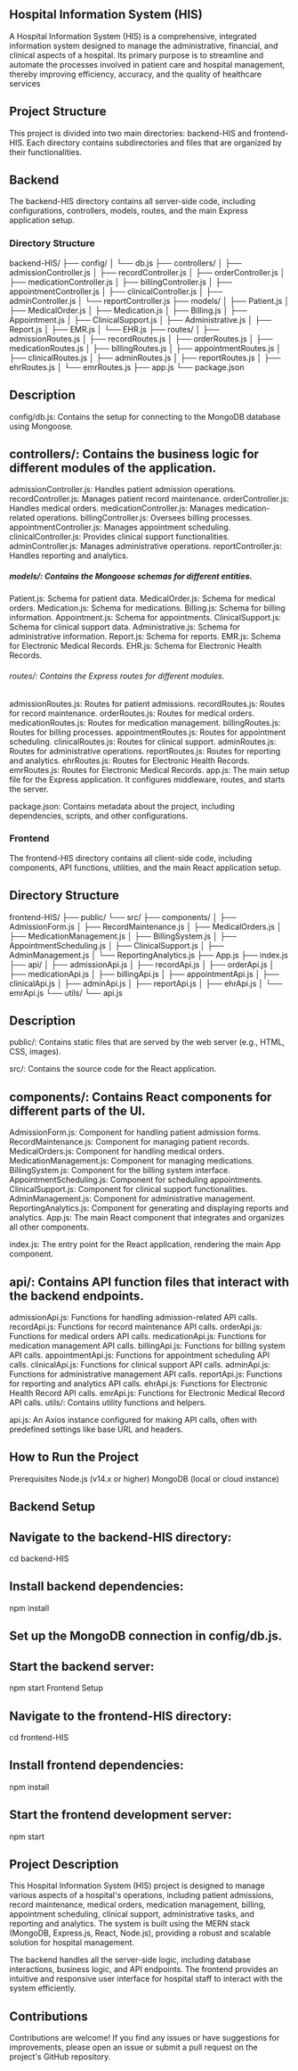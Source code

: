 ## Hospital Information System (HIS)
A Hospital Information System (HIS) is a comprehensive, integrated information system designed to manage the administrative, financial, and clinical aspects of a hospital. Its primary purpose is to streamline and automate the processes involved in patient care and hospital management, thereby improving efficiency, accuracy, and the quality of healthcare services
## Project Structure
This project is divided into two main directories: backend-HIS and frontend-HIS. Each directory contains subdirectories and files that are organized by their functionalities.

## Backend
The backend-HIS directory contains all server-side code, including configurations, controllers, models, routes, and the main Express application setup.

### Directory Structure

backend-HIS/
├── config/
│   └── db.js
├── controllers/
│   ├── admissionController.js
│   ├── recordController.js
│   ├── orderController.js
│   ├── medicationController.js
│   ├── billingController.js
│   ├── appointmentController.js
│   ├── clinicalController.js
│   ├── adminController.js
│   └── reportController.js
├── models/	
│   ├── Patient.js
│   ├── MedicalOrder.js
│   ├── Medication.js
│   ├── Billing.js
│   ├── Appointment.js
│   ├── ClinicalSupport.js
│   ├── Administrative.js
│   ├── Report.js
│   ├── EMR.js
│   └── EHR.js
├── routes/
│   ├── admissionRoutes.js
│   ├── recordRoutes.js
│   ├── orderRoutes.js
│   ├── medicationRoutes.js
│   ├── billingRoutes.js
│   ├── appointmentRoutes.js
│   ├── clinicalRoutes.js
│   ├── adminRoutes.js
│   ├── reportRoutes.js
│   ├── ehrRoutes.js
│   └── emrRoutes.js
├── app.js
└── package.json
## Description
config/db.js: Contains the setup for connecting to the MongoDB database using Mongoose.

## controllers/: Contains the business logic for different modules of the application.
admissionController.js: Handles patient admission operations.
recordController.js: Manages patient record maintenance.
orderController.js: Handles medical orders.
medicationController.js: Manages medication-related operations.
billingController.js: Oversees billing processes.
appointmentController.js: Manages appointment scheduling.
clinicalController.js: Provides clinical support functionalities.
adminController.js: Manages administrative operations.
reportController.js: Handles reporting and analytics.

##### models/: Contains the Mongoose schemas for different entities.
Patient.js: Schema for patient data.
MedicalOrder.js: Schema for medical orders.
Medication.js: Schema for medications.
Billing.js: Schema for billing information.
Appointment.js: Schema for appointments.
ClinicalSupport.js: Schema for clinical support data.
Administrative.js: Schema for administrative information.
Report.js: Schema for reports.
EMR.js: Schema for Electronic Medical Records.
EHR.js: Schema for Electronic Health Records.

######  routes/: Contains the Express routes for different modules.
admissionRoutes.js: Routes for patient admissions.
recordRoutes.js: Routes for record maintenance.
orderRoutes.js: Routes for medical orders.
medicationRoutes.js: Routes for medication management.
billingRoutes.js: Routes for billing processes.
appointmentRoutes.js: Routes for appointment scheduling.
clinicalRoutes.js: Routes for clinical support.
adminRoutes.js: Routes for administrative operations.
reportRoutes.js: Routes for reporting and analytics.
ehrRoutes.js: Routes for Electronic Health Records.
emrRoutes.js: Routes for Electronic Medical Records.
app.js: The main setup file for the Express application. It configures middleware, routes, and starts the server.

package.json: Contains metadata about the project, including dependencies, scripts, and other configurations.

###   Frontend
The frontend-HIS directory contains all client-side code, including components, API functions, utilities, and the main React application setup.

## Directory Structure

frontend-HIS/
├── public/
└── src/
    ├── components/
    │   ├── AdmissionForm.js
    │   ├── RecordMaintenance.js
    │   ├── MedicalOrders.js
    │   ├── MedicationManagement.js
    │   ├── BillingSystem.js
    │   ├── AppointmentScheduling.js
    │   ├── ClinicalSupport.js
    │   ├── AdminManagement.js
    │   └── ReportingAnalytics.js
    ├── App.js
    ├── index.js
    ├── api/
    │   ├── admissionApi.js
    │   ├── recordApi.js
    │   ├── orderApi.js
    │   ├── medicationApi.js
    │   ├── billingApi.js
    │   ├── appointmentApi.js
    │   ├── clinicalApi.js
    │   ├── adminApi.js
    │   ├── reportApi.js
    │   ├── ehrApi.js
    │   └── emrApi.js
    └── utils/
        └── api.js
## Description
public/: Contains static files that are served by the web server (e.g., HTML, CSS, images).

src/: Contains the source code for the React application.

## components/: Contains React components for different parts of the UI.

AdmissionForm.js: Component for handling patient admission forms.
RecordMaintenance.js: Component for managing patient records.
MedicalOrders.js: Component for handling medical orders.
MedicationManagement.js: Component for managing medications.
BillingSystem.js: Component for the billing system interface.
AppointmentScheduling.js: Component for scheduling appointments.
ClinicalSupport.js: Component for clinical support functionalities.
AdminManagement.js: Component for administrative management.
ReportingAnalytics.js: Component for generating and displaying reports and analytics.
App.js: The main React component that integrates and organizes all other components.

index.js: The entry point for the React application, rendering the main App component.

## api/: Contains API function files that interact with the backend endpoints.

admissionApi.js: Functions for handling admission-related API calls.
recordApi.js: Functions for record maintenance API calls.
orderApi.js: Functions for medical orders API calls.
medicationApi.js: Functions for medication management API calls.
billingApi.js: Functions for billing system API calls.
appointmentApi.js: Functions for appointment scheduling API calls.
clinicalApi.js: Functions for clinical support API calls.
adminApi.js: Functions for administrative management API calls.
reportApi.js: Functions for reporting and analytics API calls.
ehrApi.js: Functions for Electronic Health Record API calls.
emrApi.js: Functions for Electronic Medical Record API calls.
utils/: Contains utility functions and helpers.

api.js: An Axios instance configured for making API calls, often with predefined settings like base URL and headers.
## How to Run the Project
Prerequisites
Node.js (v14.x or higher)
MongoDB (local or cloud instance)
## Backend Setup
## Navigate to the backend-HIS directory:

cd backend-HIS
## Install backend dependencies:

npm install
## Set up the MongoDB connection in config/db.js.

## Start the backend server:

npm start
Frontend Setup
## Navigate to the frontend-HIS directory:

cd frontend-HIS
## Install frontend dependencies:
npm install
## Start the frontend development server:

npm start
## Project Description
This Hospital Information System (HIS) project is designed to manage various aspects of a hospital's operations, including patient admissions, record maintenance, medical orders, medication management, billing, appointment scheduling, clinical support, administrative tasks, and reporting and analytics. The system is built using the MERN stack (MongoDB, Express.js, React, Node.js), providing a robust and scalable solution for hospital management.

The backend handles all the server-side logic, including database interactions, business logic, and API endpoints. The frontend provides an intuitive and responsive user interface for hospital staff to interact with the system efficiently.

## Contributions
Contributions are welcome! If you find any issues or have suggestions for improvements, please open an issue or submit a pull request on the project's GitHub repository.

